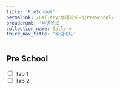 ```yaml
---
title: 'PreSchool'
permalink: /Gallery/华语论坛-b/PreSchool/
breadcrumb: '华语论坛'
collection_name: Gallery
third_nav_title: '华语论坛'
---
```

## Pre School

<html>
<head>
<style>
.tab-content {
  overflow: hidden;
  display: none;
}
.atab input:checked ~ .tab-content {
  display: block;
}
.tab label {
  display: block;
  background: #2d5faf;
  color: #fff;
  font-weight: bold;
  padding: 10px;
  cursor: pointer;
}
.tab label::after {
  content: "\25b6";
  position: absolute;
  right: 10px;
  top: 10px;
  display: block;
  transition: all 0.4s;
}
</style>
</head>
<body>
  
<div class="atab">
      <input id="tab-1" type="checkbox" name="tab">
      <label for="tab-1">Tab 1</label>
      <div class="tab-content">
        <p>
         this is tab a.
        </p>
      </div>
</div>

<div class="atab">
      <input id="tab-2" type="checkbox" name="tab">
      <label for="tab-2">Tab 2</label>
      <div class="tab-content">
        <p>
         this is tab b.
        </p>
      </div>
</div>
  
</body>
